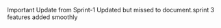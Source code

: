 Important Update from Sprint-1 Updated but missed to document.s p r i n t   3   f e a t u r e s   a d d e d   s m o o t h l y  
 